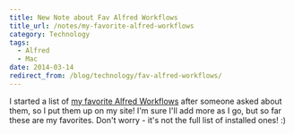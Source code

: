 ```yaml
---
title: New Note about Fav Alfred Workflows
title_url: /notes/my-favorite-alfred-workflows
category: Technology
tags:
  - Alfred
  - Mac
date: 2014-03-14
redirect_from: /blog/technology/fav-alfred-workflows/
---
```

I started a list of [my favorite Alfred Workflows](/notes/my-favorite-alfred-workflows) after someone asked about them, so I put them up on my site! I'm sure I'll add more as I go, but so far these are my favorites. Don't worry - it's not the full list of installed ones! :)

